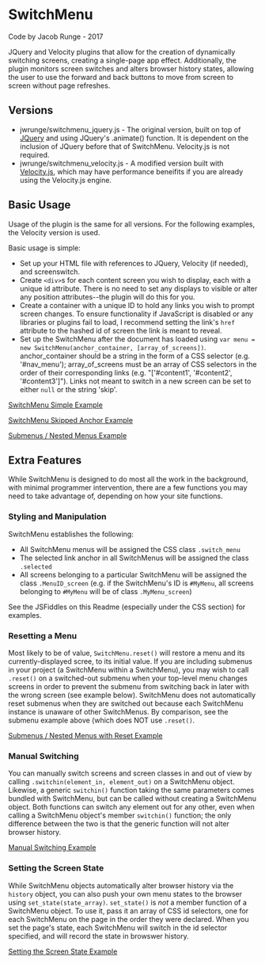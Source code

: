 # SwitchMenu
Code by Jacob Runge - 2017

JQuery and Velocity plugins that allow for the creation of dynamically switching screens, creating a single-page app effect. Additionally, the plugin monitors screen switches and alters browser history states, allowing the user to use the forward and back buttons to move from screen to screen without page refreshes.

## Versions
* jwrunge/switchmenu_jquery.js - The original version, built on top of [JQuery](https://www.jquery.com) and using JQuery's .animate() function. It is dependent on the inclusion of JQuery before that of SwitchMenu. Velocity.js is not required.
* jwrunge/switchmenu_velocity.js - A modified version built with [Velocity.js](http://www.velocityjs.org), which may have performance beneifits if you are already using the Velocity.js engine.

## Basic Usage
Usage of the plugin is the same for all versions. For the following examples, the Velocity version is used.

Basic usage is simple:
* Set up your HTML file with references to JQuery, Velocity (if needed), and screenswitch.
* Create `<div>`s for each content screen you wish to display, each with a unique id attribute. There is no need to set any displays to visible or alter any position attributes--the plugin will do this for you.
* Create a container with a unique ID to hold any links you wish to prompt screen changes. To ensure functionality if JavaScript is disabled or any libraries or plugins fail to load, I recommend setting the link's `href` attribute to the hashed id of screen the link is meant to reveal.
* Set up the SwitchMenu after the document has loaded using `var menu = new SwitchMenu(anchor_container, [array_of_screens])`. anchor_container should be a string in the form of a CSS selector (e.g. '#nav_menu'); array_of_screens must be an array of CSS selectors in the order of their corresponding links (e.g. "['#content1', '#content2', '#content3']"). Links not meant to switch in a new screen can be set to either `null` or the string 'skip'.

[SwitchMenu Simple Example](https://jsfiddle.net/jwrunge/baxot1ub/)

[SwitchMenu Skipped Anchor Example](https://jsfiddle.net/jwrunge/7dpdwyq1/)

[Submenus / Nested Menus Example](https://jsfiddle.net/jwrunge/wvt74q5L/)

## Extra Features
While SwitchMenu is designed to do most all the work in the background, with minimal programmer intervention, there are a few functions you may need to take advantage of, depending on how your site functions.

### Styling and Manipulation
SwitchMenu establishes the following:
* All SwitchMenu menus will be assigned the CSS class `.switch_menu`
* The selected link anchor in all SwitchMenus will be assigned the class `.selected`
* All screens belonging to a particular SwitchMenu will be assigned the class `.MenuID_screen` (e.g. if the SwitchMenu's ID is `#MyMenu`, all screens belonging to `#MyMenu` will be of class `.MyMenu_screen`)

See the JSFiddles on this Readme (especially under the CSS section) for examples.

### Resetting a Menu
Most likely to be of value, `SwitchMenu.reset()` will restore a menu and its currently-displayed scree, to its initial value. If you are including submenus in your project (a SwitchMenu within a SwitchMenu), you may wish to call `.reset()` on a switched-out submenu when your top-level menu changes screens in order to prevent the submenu from switching back in later with the wrong screen (see example below). SwitchMenu does not automatically reset submenus when they are switched out because each SwitchMenu instance is unaware of other SwitchMenus. By comparison, see the submenu example above (which does NOT use `.reset()`.

[Submenus / Nested Menus with Reset Example](https://jsfiddle.net/jwrunge/gd47y1eb/)

### Manual Switching
You can manually switch screens and screen classes in and out of view by calling `.switchin(element_in, element_out)` on a SwitchMenu object. Likewise, a generic `switchin()` function taking the same parameters comes bundled with SwitchMenu, but can be called without creating a SwitchMenu object. Both functions can switch any element out for any other, even when calling a SwitchMenu object's member `switchin()` function; the only difference between the two is that the generic function will not alter browser history.

[Manual Switching Example](https://jsfiddle.net/jwrunge/8u3smmkk/)

### Setting the Screen State
While SwitchMenu objects automatically alter browser history via the `history` object, you can also push your own menu states to the browser using `set_state(state_array)`. `set_state()` is *not* a member function of a SwitchMenu object. To use it, pass it an array of CSS id selectors, one for each SwitchMenu on the page in the order they were declared. When you set the page's state, each SwitchMenu will switch in the id selector specified, and will record the state in browswer history.

[Setting the Screen State Example](https://jsfiddle.net/jwrunge/4661n2qf/)
